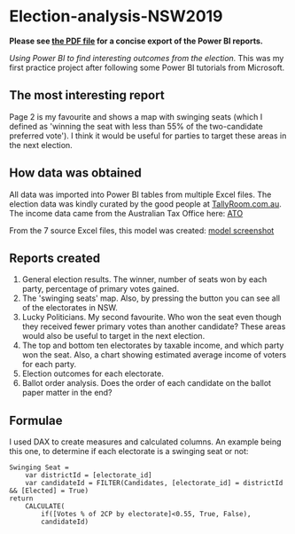 # Election-analysis-NSW2019
**Please see [the PDF file](https://github.com/Big-Joel/Election-analysis-NSW2019/blob/main/Election%20play%201.pdf) for a concise export of the Power BI reports.**

*Using Power BI to find interesting outcomes from the election.*
This was my first practice project after following some Power BI tutorials from Microsoft. 

## The most interesting report
Page 2 is my favourite and shows a map with swinging seats (which I defined as 'winning the seat with less than 55% of the two-candidate preferred vote'). I think it would be useful for parties to target these areas in the next election.

## How data was obtained
All data was imported into Power BI tables from multiple Excel files. The election data was kindly curated by the good people at [TallyRoom.com.au](https://www.tallyroom.com.au/data). The income data came from the Australian Tax Office here: [ATO](https://data.gov.au/data/dataset/taxation-statistics-postcode-data/resource/9129cf1e-8eb0-4c25-98e3-95fc2697267c?inner_span=True)

From the 7 source Excel files, this model was created: [model screenshot](https://github.com/Big-Joel/Election-analysis-NSW2019/blob/main/election_table_model.png)

## Reports created
1. General election results. The winner, number of seats won by each party, percentage of primary votes gained. 
2. The 'swinging seats' map. Also, by pressing the button you can see all of the electorates in NSW.
3. Lucky Politicians. My second favourite. Who won the seat even though they received fewer primary votes than another candidate? These areas would also be useful to target in the next election.
4. The top and bottom ten electorates by taxable income, and which party won the seat. Also, a chart showing estimated average income of voters for each party.
5. Election outcomes for each electorate. 
6. Ballot order analysis. Does the order of each candidate on the ballot paper matter in the end?

## Formulae
I used DAX to create measures and calculated columns. An example being this one, to determine if each electorate is a swinging seat or not:

```
Swinging Seat = 
    var districtId = [electorate_id]
    var candidateId = FILTER(Candidates, [electorate_id] = districtId && [Elected] = True)
return
    CALCULATE(
        if([Votes % of 2CP by electorate]<0.55, True, False),
        candidateId)
```